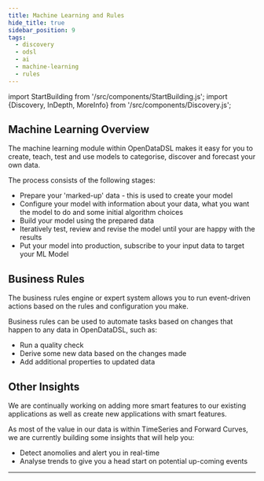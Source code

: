 ```yaml
---
title: Machine Learning and Rules
hide_title: true
sidebar_position: 9
tags:
  - discovery
  - odsl
  - ai
  - machine-learning
  - rules
---
```

import StartBuilding from '/src/components/StartBuilding.js';
import {Discovery, InDepth, MoreInfo} from '/src/components/Discovery.js';

<Discovery title="Machine Learning and Rules" text="This discovery guide gives an overview of how you can use our machine learning features to categorise and forecast data or apply business rules for event-driven automation of tasks." />

## Machine Learning Overview 
The machine learning module within OpenDataDSL makes it easy for you to create, teach, test and use models to categorise, discover and forecast your own data.

The process consists of the following stages:
* Prepare your 'marked-up' data - this is used to create your model
* Configure your model with information about your data, what you want the model to do and some initial algorithm choices
* Build your model using the prepared data
* Iteratively test, review and revise the model until your are happy with the results
* Put your model into production, subscribe to your input data to target your ML Model

## Business Rules
The business rules engine or expert system allows you to run event-driven actions based on the rules and configuration you make.

Business rules can be used to automate tasks based on changes that happen to any data in OpenDataDSL, such as:
* Run a quality check
* Derive some new data based on the changes made
* Add additional properties to updated data 

## Other Insights
We are continually working on adding more smart features to our existing applications as well as create new applications with smart features.

As most of the value in our data is within TimeSeries and Forward Curves, we are currently building some insights that will help you:
* Detect anomolies and alert you in real-time
* Analyse trends to give you a head start on potential up-coming events

---

<StartBuilding />
